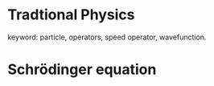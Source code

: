 # Tradtional Physics
keyword: particle, operators, speed operator, wavefunction.
# Schrödinger equation
